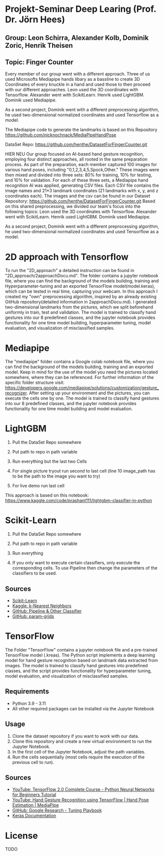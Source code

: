 # Projekt-Seminar Deep Learing (Prof. Dr. Jörn Hees) #
## Group: Leon Schirra, Alexander Kolb, Dominik Zoric, Henrik Theisen ##
## Topic: Finger Counter ##

Every member of our group went with a different approach.
Three of us used Microsofts Mediapipe hands libary as a bassline to create 3D Coordinates of every knuckle in a hand and used those to then proceed with our different approaches.
Leon used the 3D coordinates with Tensorflow.
Alexander went with ScikitLearn.
Henrik used LightGBM. Dominik used Mediapipe.

As a second project, Dominik went with a different preprocessing algorithm, he used two-dimensional normalized coordinates and used Tensorflow as a model.

The Mediapipe code to generate the landmarks is based on this Repository https://github.com/nicknochnack/MediaPipeHandPose


DataSet Repo: https://github.com/henthe/DatasetForFingerCounter.git

HIER NEU
Our group focused on AI-based hand gesture recognition, employing four distinct approaches, all rooted in the same preparation process.
As part of the preparation, each member captured 100 images for various hand poses, including "0,1,2,3,4,5,Spock,Other." These images were then mixed and divided into three sets: 80% for training, 10% for testing, and 10% for validation. For each of these three sets, a Mediapipe hand recognition AI was applied, generating CSV files. Each CSV file contains the image names and 21*3 landmark coordinates (21 landmarks with x, y, and z coordinates each). The images and the csv can be found in our Dataset Repository: https://github.com/henthe/DatasetForFingerCounter.git
Based on this shared preprocessing, we divided our team's focus into the following topics:
Leon used the 3D coordinates with Tensorflow.
Alexander went with ScikitLearn.
Henrik used LightGBM. Dominik used Mediapipe.

As a second project, Dominik went with a different preprocessing algorithm, he used two-dimensional normalized coordinates and used Tensorflow as a model.

# 2D approach with Tensorflow
To run the "2D_approach" a detailed instruction can be found in "2D_approach/2approachDocu.md". The folder contains a jupyter notebook file, 
where you can find the background of the models building, training and Hyperparameter-tuning and an exported TensorFlow model(model.keras), 
which can be tested in real time, capturing your webcam. In this approach I created my "own" preprocessing algorithm, inspired by an
already existing GitHub repository(detailed information in 2approachDocu.md). I generated two-dimensional landmarks from the pictures, which
we split beforehand uniformly in train, test and validation.
The model is trained to classify hand gestures into our 8 predefined classes, and the jupyter notebook provides functionality 
for one time model building, hyperparameter tuning, model evaluation, and visualization of misclassified samples.

# Mediapipe
The "mediapipe" folder contains a Google colab notebook file, 
where you can find the background of the models building, training and an exported model. Keep in mind for the use of the model you need the pictures located somewhere,
where they can be referenced. For further information of the specific folder structure visit: https://developers.google.com/mediapipe/solutions/customization/gesture_recognizer.
After setting up your environment and the pictures, you can execute the cells one by one.
The model is trained to classify hand gestures into our 8 predefined classes, and the jupyter notebook provides functionality 
for one time model building and model evaluation.

# LightGBM
1. Pull the DataSet Repo somewhere
2. Put path to repo in path variable
3. Run everything but the last two Cells

4. For single picture tryout run second to last cell (line 10 image_path has to be the path to the image you want to try)

5. For live demo run last cell

This approach is based on this notebook: https://www.kaggle.com/code/prashant111/lightgbm-classifier-in-python

# Scikit-Learn
1. Pull the DataSet Repo somewhere
2. Put path to repo in path variable
3. Run everything

4. If you only want to execute certain classifiers, only execute the corresponding cells. To use Pipeline then change the parameters of the classifiers to be used.
   
## Sources
- [Scikit-Learn](https://scikit-learn.org/)
- [Kaggle: k-Nearest Neighbors](https://www.kaggle.com/code/amolbhivarkar/knn-for-classification-using-scikit-learn)
- [GitHub: Pipeline & Other Classifier](https://github.com/RDFLib/graph-pattern-learner/blob/master/fusion/trained.py#L194)
- [GitHub: param-grids](https://github.com/RDFLib/graph-pattern-learner/blob/master/fusion/trained.py#L474)

# TensorFlow

The Folder "TensorFlow" contains a jupyter notebook file and a pre-trained TensorFlow model (.kreas).
The Python script implements a deep learning model for hand gesture recognition based on landmark data extracted from images. The model is trained to classify hand gestures into predefined classes, and the script provides functionality for hyperparameter tuning, model evaluation, and visualization of misclassified samples.


## Requirements

- Python 3.9 - 3.11
- All other required packages can be installed via the Jupyter Notebook


## Usage

1. Clone the dataset repository if you want to work with our data.
2. Clone this repository and create a new virtual environment to run the Jupyter Notebook.
3. In the first cell of the Jupyter Notebook, adjust the path variables.
4. Run the cells sequentially (most cells require the execution of the previous cell to run).

## Sources

- [YouTube: TensorFlow 2.0 Complete Course - Python Neural Networks for Beginners Tutorial](https://www.youtube.com/watch?v=WVOMGekzbWE&t=2378s)
- [YouTube: Hand Gesture Recognition using TensorFlow | Hand Pose Estimation | MediaPipe](https://www.youtube.com/watch?v=_c_x8A3mNDk&t=7s)
- [GitHub: Google Research - Tuning Playbook](https://github.com/google-research/tuning_playbook)
- [Keras Documentation](https://keras.io/keras_tuner/)
  
# License

TODO 
